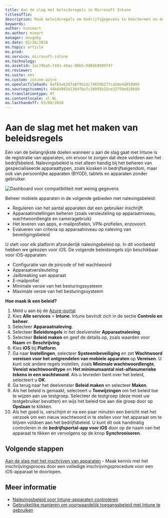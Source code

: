 ```yaml
---
title: Aan de slag met beleidsregels in Microsoft Intune
titlesuffix: 
description: Maak beleidsregels om bedrijfsgegevens te beschermen en de apparaten te beheren die eindgebruikers gebruiken om toegang te krijgen tot bedrijfsbronnen.
keywords: 
author: msmimart
ms.author: mimart
manager: dougeby
ms.date: 02/26/2018
ms.topic: article
ms.prod: 
ms.service: microsoft-intune
ms.technology: 
ms.assetid: 1ac74ba5-7441-44ac-98b5-9d8bb8899747
ms.reviewer: 
ms.suite: ems
ms.custom: intune-azure
ms.openlocfilehash: 8af61eb207a8f9b2dc74650627fcab0e4d858904
ms.sourcegitcommit: 4db0498342364f8a7c28995b15ce32759e920b99
ms.translationtype: HT
ms.contentlocale: nl-NL
ms.lasthandoff: 03/08/2018
---
```

# <a name="get-started-with-creating-policies"></a>Aan de slag met het maken van beleidsregels

Eén van de belangrijkste doelen wanneer u aan de slag gaat met Intune is de registratie van apparaten, om ervoor te zorgen dat deze voldoen aan het bedrijfsbeleid. Nalevingsbeleid is niet alleen handig bij het beheren van gespecialiseerde apparaattypen, zoals kiosken in bedrijfseigendom, maar ook van persoonlijke apparaten (BYOD), tablets en apparaten zonder gebruiker.

![Dashboard voor compatibiliteit met weinig gegevens](/intune/media/generic-compliance-dashboard.png)

Beheer mobiele apparaten in de volgende gebieden met nalevingsbeleid:

* Reguleren van het aantal apparaten dat een gebruiker inschrijft
* Apparaatinstellingen beheren (zoals versleuteling op apparaatniveau, wachtwoordlengte en cameragebruik)
* Het leveren van apps, e-mailprofielen, VPN-profielen, enzovoort.
* Evalueren van criteria op apparaatniveau op naleving van beveiligingsbeleid

U stelt voor elk platform afzonderlijk nalevingsbeleid op. In dit voorbeeld hebben we gekozen voor iOS. De volgende beleidsregels zijn beschikbaar voor iOS-apparaten:

* Configuratie van de pincode of het wachtwoord
* Apparaatversleuteling
* Jailbreaking van apparaat
* E-mailprofiel
* Minimale versie van het besturingssysteem
* Maximale versie van het besturingssysteem

__Hoe maak ik een beleid?__

1. Meld u aan bij de [Azure-portal](https://portal.azure.com).
2. Kies **Alle services** > **Intune**. Intune bevindt zich in de sectie **Controle en beheer**.
3. Selecteer **Apparaatnaleving**.
4. Selecteer **Beleidsregels** in het deelvenster **Apparaatnaleving**.
5. Selecteer **Beleid maken** en geef de details op, zoals waarden voor **Naam** en **Beschrijving**. 
6. Kies **iOS** bij **Platform**.
6. Ga naar **Instellingen**, selecteer **Systeembeveiliging** en zet **Wachtwoord vereisen voor het ontgrendelen van mobiele apparaten** op **Vereisen**. U kunt ook andere regels instellen, zoals **Minimale wachtwoordlengte**, **Vereist wachtwoordtype** en **Het minimumaantal niet-alfanumerieke tekens in een wachtwoord**. Als u tevreden bent over het beleid, selecteert u **OK**.
7. Ga terug naar het deelvenster **Beleid maken** en selecteer **Maken**.
8. Als het beleid is gemaakt, selecteert u **Toewijzingen** om het beleid toe te wijzen aan uw testgroep. Selecteer de testgroep (deze moet uw testgebruiker bevatten) en wijs het beleid toe aan die groep door op **Opslaan** te klikken.
9. Als het goed is, verschijnt er na een paar minuten een bericht met het verzoek om een nieuw wachtwoord in te stellen voor het apparaat om te blijven voldoen aan het bedrijfsbeleid. U kunt dit ook handmatig controleren in de **bedrijfsportal-app voor iOS** door op de naam van het apparaat te tikken en vervolgens op de knop **Synchroniseren**.

## <a name="next-steps"></a>Volgende stappen

[Aan de slag met het inschrijven van apparaten](get-started-enroll.md) - Maak kennis met het inschrijvingsproces door een volledige inschrijvingsprocedure voor een iOS-apparaat te doorlopen.

## <a name="learn-more"></a>Meer informatie

* [Nalevingsbeleid voor Intune-apparaten controleren](compliance-policy-monitor.md)
* [Gebruikelijke manieren om voorwaardelijk toegangsbeleid met Intune te gebruiken](conditional-access-intune-common-ways-use.md)
